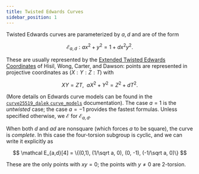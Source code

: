 ```yaml
---
title: Twisted Edwards Curves
sidebar_position: 1
---
```


Twisted Edwards curves are parameterized by $a, d$ and are of the form

$$
\mathcal E_{a,d}​:ax^2+y^2=1+dx^2y^2.
$$

These are usually represented by the [Extended Twisted Edwards Coordinates](https://eprint.iacr.org/2008/522.pdf) of Hisil, Wong, Carter, and Dawson: points are represented in projective coordinates as $(X : Y : Z : T)$ with

$$
XY=ZT,\ \ aX^2+Y^2=Z^2+dT^2.
$$

\(More details on Edwards curve models can be found in the [`curve25519_dalek` `curve_models`](https://doc-internal.dalek.rs/curve25519_dalek/curve_models/index.html) documentation\). The case $a = 1$ is the _untwisted_ case; the case $a = -1$ provides the fastest formulas. Unless specified otherwise, we $\mathcal E$ for $\mathcal E_{a,d}$​.

When both $d$ and $ad$ are nonsquare \(which forces $a$ to be square\), the curve is _complete_. In this case the four-torsion subgroup is cyclic, and we can write it explicitly as

$$
\mathcal E_{a,d}​[4] = \{(0,1), (1/\sqrt a, 0), (0, -1), (-1/\sqrt a, 0)\}
$$

These are the only points with $xy = 0$; the points with $y \neq 0$ are 2-torsion.
